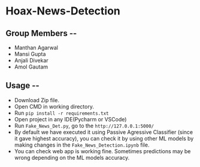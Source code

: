# Hoax-News-Detection

## Group Members --

- Manthan Agarwal 
- Mansi Gupta
- Anjali Divekar
- Amol Gautam

## Usage --

- Download Zip file.
- Open CMD in working directory.
- Run `pip install -r requirements.txt`
- Open project in any IDE(Pycharm or VSCode)
- Run `Fake_News_Det.py`, go to the `http://127.0.0.1:5000/`
- By default we have executed it using Passive Agressive Classifier (since it gave highest accuracy), you can check it by using other ML models by making changes in the `Fake_News_Detection.ipynb` file.
- You can check web app is working fine. Sometimes predictions may be wrong depending on the ML models accuracy.
